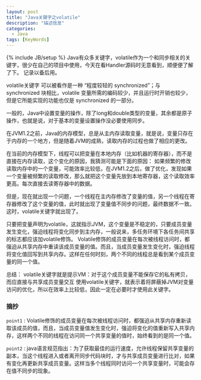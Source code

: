 ```yaml
---
layout: post
title: "Java关键字之volatile"
description: "描述信息"
categories:
  - Java
tags: [KeyWords]
---
```

{% include JB/setup %}
Java有众多关键字，volatile作为一个和同步相关的关键字，很少在自己的项目中使用，今天在看Handler源码时无意看到，顺便便了解了下。
记录以备后用。


volatile关键字 可以被看作是一种 “程度较轻的 synchronized”；与 synchronized 块相比，volatile 变量所需的编码较少，并且运行时开销也较少，但是它所能实现的功能也仅是 synchronized 的一部分。

一般的，Java中设置变量的操作，除了long和double类型的变量，其余都是原子操作，也就是说，对于基本的变量设置操作没必要使用同步。

在JVM1.2之前，Java的内存模型，总是从主内存读取变量，就是说，变量只存在于内存的一个地方，但是随着JVM的成熟，读取内存的过程也做了相应的更改。

在当前的内存模型下，线程可以把变量在本地内存（比如机器的寄存器），而不是直接在内存读取，这个变化的原因，我猜测可能是下面的原因：
如果频繁的修改读取内存中的一个变量，可能效率比较低，在JVM1.2之后，做了优化，发现如果一个变量被频繁的读取修改，那么就把这个变量先放到本地寄存器，这个读取效率更高。每次直接去读寄存器中的数据。

但是，现在就出现一个问题，一个线程在主内存修改了变量的值，另一个线程在寄存器修改了这个变量的值，此时就出现了变量值不同步的问题，最终数据不一致。
这时，volatile关键字就出现了。


只要把变量声明为volatile，这就指示JVM，这个变量是不稳定的，只要成员变量发生变化，强迫线程将变化同步到主内存，一般说来，多任务环境下各任务间共享的标志都应该加volatile修饰。
Volatile修饰的成员变量在每次被线程访问时，都强迫从共享内存中重读该成员变量的值。而且，当成员变量发生变化时，强迫线程将变化值回写到共享内存。这样在任何时刻，两个不同的线程总是看到某个成员变量的同一个值。


总结：
volatile关键字就是提示VM：对于这个成员变量不能保存它的私有拷贝，而应直接与共享成员变量交互
使用volatile关键字，就表示着将屏蔽掉JVM对变量访问的优化，所以在效率上比较低，因此一定在必要时才使用此关键字。

### 摘抄

`point1` : Volatile修饰的成员变量在每次被线程访问时，都强迫从共享内存重新读取该成员的值，而且，当成员变量值发生变化时，强迫将变化的值重新写入共享内存，这样两个不同的线程在访问同一个共享变量的值时，始终看到的是同一个值。

`point2` : java语言规范指出：为了获取最佳的运行速度，允许线程保留共享变量的副本，当这个线程进入或者离开同步代码块时，才与共享成员变量进行比对，如果有变化再更新共享成员变量。这样当多个线程同时访问一个共享变量时，可能会存在值不同步的现象。


